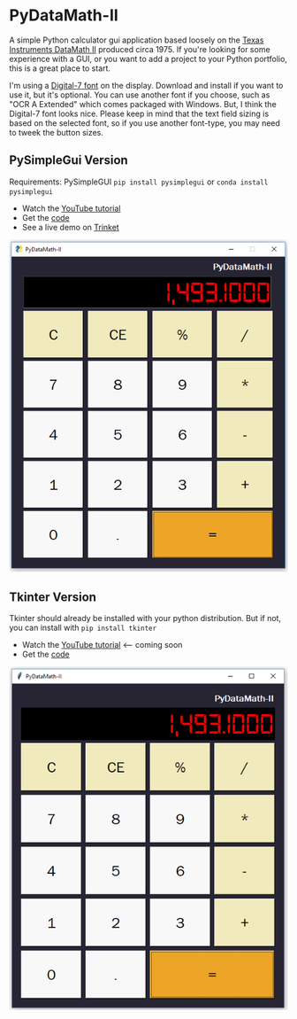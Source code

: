 # PyDataMath-II
A simple Python calculator gui application based loosely on the [Texas Instruments DataMath II](https://americanhistory.si.edu/collections/search/object/nmah_1364035) produced circa 1975. If you're looking for some experience with a GUI, or you want to add a project to your Python portfolio, this is a great place to start.

I'm using a [Digital-7 font](https://www.1001fonts.com/digital+clock-fonts.html) on the display. Download and install if you want to use it, but it's optional. You can use another font if you choose, such as "OCR A Extended" which comes packaged with Windows. But, I think the Digital-7 font looks nice. Please keep in mind that the text field sizing is based on the selected font, so if you use another font-type, you may need to tweek the button sizes.

## PySimpleGui Version
Requirements: PySimpleGUI `pip install pysimplegui` or `conda install pysimplegui`  
- Watch the [YouTube tutorial](https://youtu.be/x5LSTDdffFk)  
- Get the [code](calculator_sg.py)  
- See a live demo on [Trinket](https://israel-dryer.trinket.io/sites/py-datamath-ii)

![](sg_example.PNG)

## Tkinter Version
Tkinter should already be installed with your python distribution. But if not, you can install with `pip install tkinter`
- Watch the [YouTube tutorial]() <-- coming soon
- Get the [code](calculator_tk.py)  

![](tk_example.PNG)
